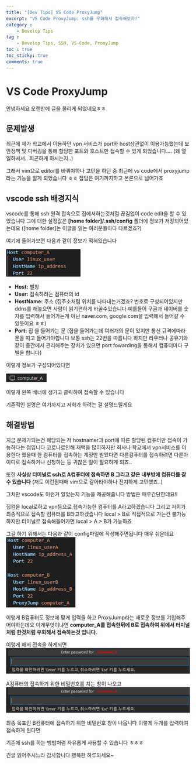 ```yaml
---
title: "[Dev Tips] VS Code ProxyJump"
excerpt: "VS Code ProxyJump: ssh를 우회해서 접속해보자!"
category :
    - Develop Tips
tag :
    - Develop Tips, SSH, VS-Code, ProxyJump
toc : true
toc_sticky: true
comments: true
---
```


# VS Code ProxyJump
안녕하세요 오랜만에 글을 올리게 되었네요ㅎㅎ 
 
## 문제발생
최근에 제가 학교에서 이용하던 vpn 서비스가 port와 host상관없이 이용가능했는데
보안정책 및 디버깅을 통해 할당한 포트와 호스트만 접속할 수 있게 되었습니다....
(왜 열일하셔서.. 피곤하게 하시는지..)
 
그래서 vim으로 editor를 바꿔야하나 고민을 하던 중
최근에 vs code에서 proxyjump라는 기능을 알게 되었습니다 ㅎㅎ 잡담은 여기까지하고 본론으로 넘어가죠

## vscode ssh 배경지식
vscode를 통해 ssh 원격 접속으로 집에서하는것처럼 끊김없이 code edit을 할 수 있었습니다
그에 대한 설정값은  __[home folder]/.ssh/config__ 폴더에 정보가 저장되어있는데요
([home folder]는 이글을 읽는 여러분들마다 다르겠죠?)
 
여기에 들어가보면 다음과 같이 정보가 적혀있습니다

![img1](/assets/images/23_4/vscode_proxyjump_1.png)

- __Host:__ 별칭
- __User:__ 접속하려는 컴퓨터의 id 
- __HostName:__ 주소 (집주소처럼 위치를 나타내는거겠죠? 번호로 구성되어있지만 ddns를 해놓으면 사람이 읽기편하게 바꿀수있습니다 예를들어 구글과 네이버를 숫자를 입력해서 들어가는게 아닌 naver.com, google.com을 입력해서 들어갈 수 있듯이요 ㅎㅎ)
- __Port:__ 집 을 들어가는 문 (집을 들어가는데 여러개의 문이 있지만 통신 규격에따라  문을 따고 들어가야합니다 보통 ssh는 22번을 따릅니다 하지만 라우터나 공유기와같이 중간에서 관리해주는 장치가 있으면 port fowarding을 통해서 컴퓨터마다 구별을 합니다)

이렇게 정보가 구성되어있다면

![img2](/assets/images/23_4/vscode_proxyjump_2.png)

이렇게 왼쪽 배너에 생기고 클릭하여 접속할 수 있습니다

기존적인 설명은 여기까지고 저희가 하려는 걸 설명드릴게요

## 해결방법

지금 문제가되는건 해당되는 저 hostnamer과 port에 따른 할당된 컴퓨터만 접속이 가능하다는 점입니다
코로나로인해 재택을 많이하지만 회사나 학교에서 vpn서비스를 이용한다 했을때 한 컴퓨터를 접속하는 계정만 받았다면 다른컴퓨터를 접속하려면 다른아이디로 접속하거나 신청하는 등 귀찮은 일이 필요하게 되죠..
 
또한 __사실상 터미널로 ssh로 A컴퓨터에 접속하면 B 그리고 같은 내부방에 컴퓨터를 갈 수 있습니다__
(저도 이런점때매 vim으로 갈아타야하나 진지하게 고민했죠..)
 
그치만 vscode도 이런거  알았는지 기능을 제공해줍니다 방법은 매우간단한데요!!
 
집컴을 local로하고 vpn등으로 접속가능한 컴퓨터를 A라고하겠습니다
그리고 저희가 최종적으로 접속할 컴퓨터를 B라고하겠습니다
local > B로 직접적으로 가는건 불가능하지만 터미널로 접속해들어가면 local > A > B가 가능하죠
 
그걸 하기 위해서는 다음과 같이 config파일에 작성해주면됩니다 매우 쉬운데요
![img3](/assets/images/23_4/vscode_proxyjump_3.png)

이렇게 B컴퓨터도 정보에 맞게 입력을 하고
ProxyJump라는 새로운 정보를 기입해주어야하는데요 
이게무엇이냐면 __computer_A를 접속한뒤에 B로 접속하여 위에서 터미널처럼 한것처럼 우회해서 접속하는것 입니다.__

이렇게 해서 접속을 하게되면
![img4](/assets/images/23_4/vscode_proxyjump_4.png)


A컴퓨터의 접속하기 위한 비밀번호를 치는 창이 나오고
![img5](/assets/images/23_4/vscode_proxyjump_5.png)


최종 목표인 B컴퓨터에 접속하기 위한 비밀번호 창이 나옵니다
이렇게 두개를 입력하여 접속하게 된다면
 
기존에 ssh를 하는 방법처럼 자유롭게 사용할 수 있습니다 ㅎㅎㅎ
 
긴글 읽어주시느라 감사합니다 행복한 하루되세요~